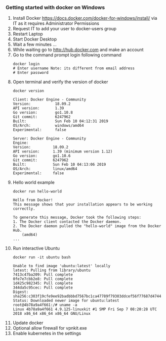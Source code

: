 ### Getting started with docker on Windows

1. Install Docker https://docs.docker.com/docker-for-windows/install/ via IT as it requires Administrator Permissions
2. Request IT to add your user to docker-users group
3. Restart Laptop
4. Start Docker Desktop
5. Wait a few minutes ...
6. While waiting go to http://hub.docker.com and make an account
7. Go to the command prompt login following command
    ```
    docker login
    # Enter username Note: its different from email address
    # Enter password
    ```
8. Open terminal and verify the version of docker
    ```
    docker version
    ```
    ```
    Client: Docker Engine - Community
    Version:           18.09.2
    API version:       1.39
    Go version:        go1.10.8
    Git commit:        6247962
    Built:             Sun Feb 10 04:12:31 2019
    OS/Arch:           windows/amd64
    Experimental:      false

    Server: Docker Engine - Community
    Engine:
    Version:          18.09.2
    API version:      1.39 (minimum version 1.12)
    Go version:       go1.10.6
    Git commit:       6247962
    Built:            Sun Feb 10 04:13:06 2019
    OS/Arch:          linux/amd64
    Experimental:     false
    ```
9. Hello world example
    ```
    docker run hello-world
    ```
    ```
    Hello from Docker!
    This message shows that your installation appears to be working correctly.

    To generate this message, Docker took the following steps:
    1. The Docker client contacted the Docker daemon.
    2. The Docker daemon pulled the "hello-world" image from the Docker Hub.
        (amd64)
    ...
    ```
10. Run interactive Ubuntu
    ```
    docker run -it ubuntu bash
    ```
    ```
    Unable to find image 'ubuntu:latest' locally
    latest: Pulling from library/ubuntu
    7413c47ba209: Pull complete
    0fe7e7cbb2e8: Pull complete
    1d425c982345: Pull complete
    344da5c95cec: Pull complete
    Digest: sha256:c303f19cfe9ee92badbbbd7567bc1ca47789f79303ddcef56f77687d4744cd7a
    Status: Downloaded newer image for ubuntu:latest
    root@4b78a9a4f661:/# uname -a
    Linux 4b78a9a4f661 4.9.125-linuxkit #1 SMP Fri Sep 7 08:20:28 UTC 2018 x86_64 x86_64 x86_64 GNU/Linux
    ```
11. Update docker 
12. Optional allow firewall for vpnkit.exe
13. Enable kubernetes in the settings
